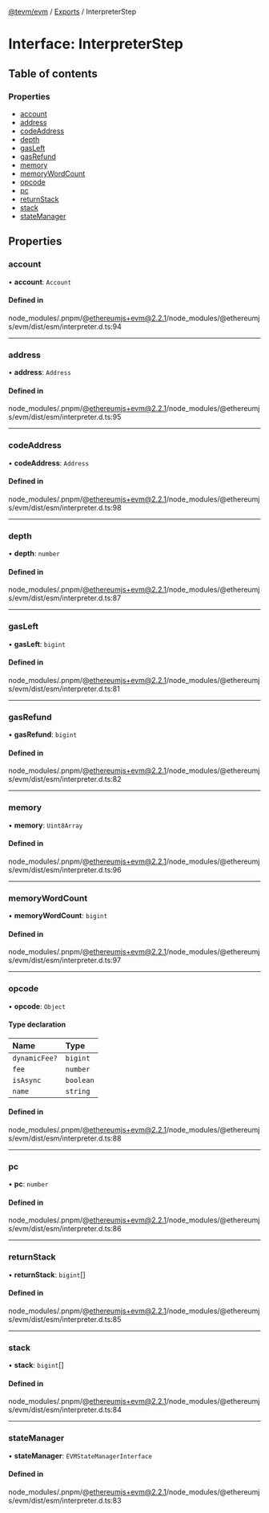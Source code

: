 [@tevm/evm](../README.md) / [Exports](../modules.md) / InterpreterStep

# Interface: InterpreterStep

## Table of contents

### Properties

- [account](InterpreterStep.md#account)
- [address](InterpreterStep.md#address)
- [codeAddress](InterpreterStep.md#codeaddress)
- [depth](InterpreterStep.md#depth)
- [gasLeft](InterpreterStep.md#gasleft)
- [gasRefund](InterpreterStep.md#gasrefund)
- [memory](InterpreterStep.md#memory)
- [memoryWordCount](InterpreterStep.md#memorywordcount)
- [opcode](InterpreterStep.md#opcode)
- [pc](InterpreterStep.md#pc)
- [returnStack](InterpreterStep.md#returnstack)
- [stack](InterpreterStep.md#stack)
- [stateManager](InterpreterStep.md#statemanager)

## Properties

### account

• **account**: `Account`

#### Defined in

node_modules/.pnpm/@ethereumjs+evm@2.2.1/node_modules/@ethereumjs/evm/dist/esm/interpreter.d.ts:94

___

### address

• **address**: `Address`

#### Defined in

node_modules/.pnpm/@ethereumjs+evm@2.2.1/node_modules/@ethereumjs/evm/dist/esm/interpreter.d.ts:95

___

### codeAddress

• **codeAddress**: `Address`

#### Defined in

node_modules/.pnpm/@ethereumjs+evm@2.2.1/node_modules/@ethereumjs/evm/dist/esm/interpreter.d.ts:98

___

### depth

• **depth**: `number`

#### Defined in

node_modules/.pnpm/@ethereumjs+evm@2.2.1/node_modules/@ethereumjs/evm/dist/esm/interpreter.d.ts:87

___

### gasLeft

• **gasLeft**: `bigint`

#### Defined in

node_modules/.pnpm/@ethereumjs+evm@2.2.1/node_modules/@ethereumjs/evm/dist/esm/interpreter.d.ts:81

___

### gasRefund

• **gasRefund**: `bigint`

#### Defined in

node_modules/.pnpm/@ethereumjs+evm@2.2.1/node_modules/@ethereumjs/evm/dist/esm/interpreter.d.ts:82

___

### memory

• **memory**: `Uint8Array`

#### Defined in

node_modules/.pnpm/@ethereumjs+evm@2.2.1/node_modules/@ethereumjs/evm/dist/esm/interpreter.d.ts:96

___

### memoryWordCount

• **memoryWordCount**: `bigint`

#### Defined in

node_modules/.pnpm/@ethereumjs+evm@2.2.1/node_modules/@ethereumjs/evm/dist/esm/interpreter.d.ts:97

___

### opcode

• **opcode**: `Object`

#### Type declaration

| Name | Type |
| :------ | :------ |
| `dynamicFee?` | `bigint` |
| `fee` | `number` |
| `isAsync` | `boolean` |
| `name` | `string` |

#### Defined in

node_modules/.pnpm/@ethereumjs+evm@2.2.1/node_modules/@ethereumjs/evm/dist/esm/interpreter.d.ts:88

___

### pc

• **pc**: `number`

#### Defined in

node_modules/.pnpm/@ethereumjs+evm@2.2.1/node_modules/@ethereumjs/evm/dist/esm/interpreter.d.ts:86

___

### returnStack

• **returnStack**: `bigint`[]

#### Defined in

node_modules/.pnpm/@ethereumjs+evm@2.2.1/node_modules/@ethereumjs/evm/dist/esm/interpreter.d.ts:85

___

### stack

• **stack**: `bigint`[]

#### Defined in

node_modules/.pnpm/@ethereumjs+evm@2.2.1/node_modules/@ethereumjs/evm/dist/esm/interpreter.d.ts:84

___

### stateManager

• **stateManager**: `EVMStateManagerInterface`

#### Defined in

node_modules/.pnpm/@ethereumjs+evm@2.2.1/node_modules/@ethereumjs/evm/dist/esm/interpreter.d.ts:83
